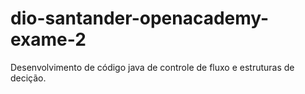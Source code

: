 # dio-santander-openacademy-exame-2
Desenvolvimento de código java de controle de fluxo e estruturas de decição.

